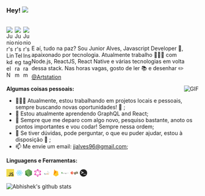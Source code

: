 ### Hey! <img src="https://media.giphy.com/media/hvRJCLFzcasrR4ia7z/giphy.gif" width="30px">

<br/>

<a href="https://www.linkedin.com/in/junior-alves-b66a10127">
  <img align="left" alt="Junior's LinkdeIN" width="22px" src="https://cdn.jsdelivr.net/npm/simple-icons@v3/icons/linkedin.svg" />
</a>
<a href="https://t.me/jjalves96">
  <img align="left" alt="Junior's Telegram" width="22px" src="https://cdn.jsdelivr.net/npm/simple-icons@v3/icons/telegram.svg" />
</a>
<a href="https://www.instagram.com/junior.alves__/">
  <img align="left" alt="Junior's Instagram" width="22px" src="https://cdn.jsdelivr.net/npm/simple-icons@v3/icons/instagram.svg" />
</a>

<br />
<br />

E aí, tudo na paz? Sou Junior Alves, Javascript Developer 🚀, apaixonado por tecnologia. Atualmente trabalho 👨🏽‍💻 com Node.js, ReactJS, React Native e várias tecnologias em volta dessa stack. Nas horas vagas, gosto de ler 📚 e  desenhar ✏️ [@Artstation](https://www.artstation.com/jjunior_art)

  <img align="right" alt="GIF" src="https://media.giphy.com/media/iIqmM5tTjmpOB9mpbn/giphy.gif" />

**Algumas coisas pessoais:**

- 👨🏽‍💻 Atualmente, estou trabalhando em projetos locais e pessoais, sempre buscando novas oportunidades! 🚀 ;
- 🌱 Estou atualmente aprendendo GraphQL and React;
- 🤔 Sempre que me deparo com algo novo, pesquiso bastante, anoto os pontos importantes e vou codar! Sempre nessa ordem;
- 💬 Se tiver dúvidas, pode perguntar, o que eu puder ajudar, estou à disposição 🤝 ;
- 📫 Me envie um email: jjalves96@gmail.com;

**Linguagens e Ferramentas:**

<code><img height="20" src="https://raw.githubusercontent.com/github/explore/80688e429a7d4ef2fca1e82350fe8e3517d3494d/topics/javascript/javascript.png"></code>
<code><img height="20" src="https://raw.githubusercontent.com/github/explore/80688e429a7d4ef2fca1e82350fe8e3517d3494d/topics/react/react.png"></code>
<code><img height="20" src="https://raw.githubusercontent.com/github/explore/80688e429a7d4ef2fca1e82350fe8e3517d3494d/topics/nodejs/nodejs.png"></code>
<code><img height="20" src="https://raw.githubusercontent.com/github/explore/5c058a388828bb5fde0bcafd4bc867b5bb3f26f3/topics/graphql/graphql.png"></code>
<code><img height="20" src="https://raw.githubusercontent.com/github/explore/80688e429a7d4ef2fca1e82350fe8e3517d3494d/topics/mysql/mysql.png"></code>
<code><img height="20" src="https://raw.githubusercontent.com/github/explore/80688e429a7d4ef2fca1e82350fe8e3517d3494d/topics/firebase/firebase.png"></code>
<code><img height="20" src="https://raw.githubusercontent.com/github/explore/80688e429a7d4ef2fca1e82350fe8e3517d3494d/topics/mongodb/mongodb.png"></code>
<code><img height="20" src="https://raw.githubusercontent.com/github/explore/80688e429a7d4ef2fca1e82350fe8e3517d3494d/topics/git/git.png"></code>
<code><img height="20" src="https://raw.githubusercontent.com/github/explore/80688e429a7d4ef2fca1e82350fe8e3517d3494d/topics/terminal/terminal.png"></code>


![Abhishek's github stats](https://github-readme-stats.vercel.app/api?username=jjunior96&show_icons=true&hide_border=true)
